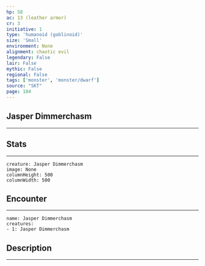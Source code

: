 ```yaml
---
hp: 58
ac: 13 (leather armor)
cr: 3
initiative: 1
type: 'humanoid (goblinoid)'    
size: 'Small'
environment: None
alignment: chaotic evil
legendary: False
lair: False
mythic: False
regional: False
tags: ['monster', 'monster/dwarf']
source: "SKT"
page: 184
---
```


## Jasper Dimmerchasm
---



## Stats
---

```statblock
creature: Jasper Dimmerchasm
image: None
columnHeight: 500
columnWidth: 500
```

## Encounter
---

```encounter-table
name: Jasper Dimmerchasm
creatures:
- 1: Jasper Dimmerchasm
```

## Description
---




